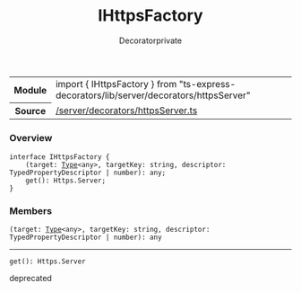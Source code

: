 
<header class="symbol-info-header"><h1 id="ihttpsfactory">IHttpsFactory</h1><label class="symbol-info-type-label decorator">Decorator</label><label class="api-type-label private" title="private">private</label></header>
<!-- summary -->
<section class="symbol-info"><table class="is-full-width"><tbody><tr><th>Module</th><td><div class="lang-typescript"><span class="token keyword">import</span> { IHttpsFactory }&nbsp;<span class="token keyword">from</span>&nbsp;<span class="token string">"ts-express-decorators/lib/server/decorators/httpsServer"</span></div></td></tr><tr><th>Source</th><td><a href="https://github.com/Romakita/ts-express-decorators/blob/v3.4.1/src//server/decorators/httpsServer.ts#L0-L0">/server/decorators/httpsServer.ts</a></td></tr></tbody></table></section>
<!-- overview -->


### Overview


<pre><code class="typescript-lang "><span class="token keyword">interface</span> IHttpsFactory <span class="token punctuation">{</span>
    <span class="token punctuation">(</span>target<span class="token punctuation">:</span> <a href="#api/common/core/type"><span class="token">Type</span></a><<span class="token keyword">any</span>><span class="token punctuation">,</span> targetKey<span class="token punctuation">:</span> <span class="token keyword">string</span><span class="token punctuation">,</span> descriptor<span class="token punctuation">:</span> TypedPropertyDescriptor<Function> | <span class="token keyword">number</span><span class="token punctuation">)</span><span class="token punctuation">:</span> <span class="token keyword">any</span><span class="token punctuation">;</span>
    <span class="token function">get</span><span class="token punctuation">(</span><span class="token punctuation">)</span><span class="token punctuation">:</span> Https.Server<span class="token punctuation">;</span>
<span class="token punctuation">}</span></code></pre>


<!-- Parameters -->

<!-- Description -->

<!-- Members -->







### Members



<div class="method-overview">
<pre><code class="typescript-lang "><span class="token punctuation">(</span>target<span class="token punctuation">:</span> <a href="#api/common/core/type"><span class="token">Type</span></a><<span class="token keyword">any</span>><span class="token punctuation">,</span> targetKey<span class="token punctuation">:</span> <span class="token keyword">string</span><span class="token punctuation">,</span> descriptor<span class="token punctuation">:</span> TypedPropertyDescriptor<Function> | <span class="token keyword">number</span><span class="token punctuation">)</span><span class="token punctuation">:</span> <span class="token keyword">any</span></code></pre>
</div>




<hr/>



<div class="method-overview">
<pre><code class="typescript-lang "><span class="token function">get</span><span class="token punctuation">(</span><span class="token punctuation">)</span><span class="token punctuation">:</span> Https.Server</code></pre>
</div>


deprecated







